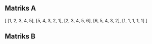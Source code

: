 ## Matriks A
[
    [1, 2, 3, 4, 5],
    [5, 4, 3, 2, 1],
    [2, 3, 4, 5, 6],
    [6, 5, 4, 3, 2],
    [1, 1, 1, 1, 1]
]

## Matriks B
